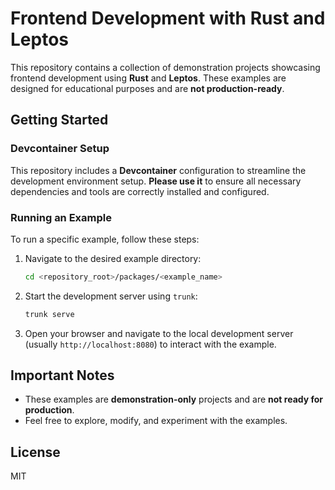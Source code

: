 # Frontend Development with Rust and Leptos

This repository contains a collection of demonstration projects showcasing frontend development using **Rust** and **Leptos**. These examples are designed for educational purposes and are **not production-ready**.

## Getting Started

### Devcontainer Setup

This repository includes a **Devcontainer** configuration to streamline the development environment setup. **Please use it** to ensure all necessary dependencies and tools are correctly installed and configured.

### Running an Example

To run a specific example, follow these steps:

1. Navigate to the desired example directory:
   ```bash
   cd <repository_root>/packages/<example_name>
   ```

2. Start the development server using `trunk`:
   ```bash
   trunk serve
   ```

3. Open your browser and navigate to the local development server (usually `http://localhost:8080`) to interact with the example.

## Important Notes

- These examples are **demonstration-only** projects and are **not ready for production**.
- Feel free to explore, modify, and experiment with the examples.

## License

MIT